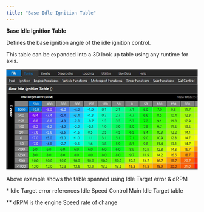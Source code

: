 ```yaml
---
title: "Base Idle Ignition Table"
---
```


**Base Idle Ignition Table**


Defines the base ignition angle of the idle ignition control. &nbsp;

This table can be expanded into a 3D look up table using any runtime for axis. &nbsp;


![Image](</img/Idle Ignition 4.jpg>)

Above example shows the table spanned using Idle Target error \& dRPM


\* Idle Target error references Idle Speed Control Main Idle Target table

\*\* dRPM is the engine Speed rate of change

